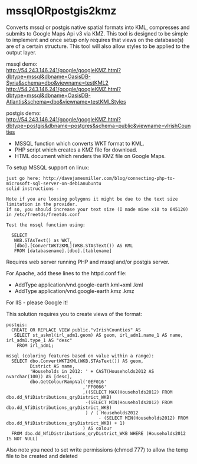 mssqlORpostgis2kmz
==================
Converts mssql or postgis native spatial formats into KML, compresses and submits to Google Maps Api v3 via KMZ. 
This tool is designed to be simple to implement and once setup only requires that views on the database(s) 
are of a certain structure.  This tool will also allow styles to be applied to the output layer.  

mssql demo:   
http://54.243.146.241/google/googleKMZ.html?dbtype=mssql&dbname=OasisDB-Syria&schema=dbo&viewname=testKML2   
http://54.243.146.241/google/googleKMZ.html?dbtype=mssql&dbname=OasisDB-Atlantis&schema=dbo&viewname=testKMLStyles   

postgis demo:    
http://54.243.146.241/google/googleKMZ.html?dbtype=postgis&dbname=postgres&schema=public&viewname=vIrishCounties  
  
- MSSQL function which converts WKT format to KML.  
- PHP script which creates a KMZ file for download.  
- HTML document which renders the KMZ file on Google Maps.  
  
To setup MSSQL support on linux:

    just go here: http://davejamesmiller.com/blog/connecting-php-to-microsoft-sql-server-on-debianubuntu
    solid instructions - 
    
    Note if you are loosing polygons it might be due to the text size limitation in the provider.
    If so, you should increase your text size (I made mine x10 to 645120) in /etc/freetds/freetds.conf 

    Test the mssql function using:

      SELECT 
       WKB.STAsText() as WKT, 
       [dbo].[ConvertWKT2KML](WKB.STAsText()) AS KML
       FROM [databasename].[dbo].[tablename]

Requires web server running PHP and mssql and/or postgis server.  

For Apache, add these lines to the httpd.conf file:
- AddType application/vnd.google-earth.kml+xml .kml
- AddType application/vnd.google-earth.kmz .kmz

For IIS - please Google it!  

This solution requires you to create views of the format:

    postgis:
      CREATE OR REPLACE VIEW public."vIrishCounties" AS 
       SELECT st_askml(irl_adm1.geom) AS geom, irl_adm1.name_1 AS name, irl_adm1.type_1 AS "desc"
        FROM irl_adm1;

    mssql (coloring features based on value within a range):
      SELECT dbo.ConvertWKT2KML(WKB.STAsText()) AS geom, 
             District AS name, 
             'Households in 2012: ' + CAST(Households2012 AS nvarchar(100)) AS [desc], 
             dbo.GetColourRampVal('0EF016'
                                 ,'FF0066'
                                 ,((SELECT MAX(Households2012) FROM dbo.dd_NfiDistributions_qryDistrict_WKB) 
                                  -(SELECT MIN(Households2012) FROM dbo.dd_NfiDistributions_qryDistrict_WKB)
                                  ) / ( Households2012 
                                       - (SELECT MIN(Households2012) FROM dbo.dd_NfiDistributions_qryDistrict_WKB) + 1)
                                 ) AS colour
      FROM dbo.dd_NfiDistributions_qryDistrict_WKB WHERE (Households2012 IS NOT NULL)

Also note you need to set write permissions (chmod 777) to allow the temp file to be created and deleted

